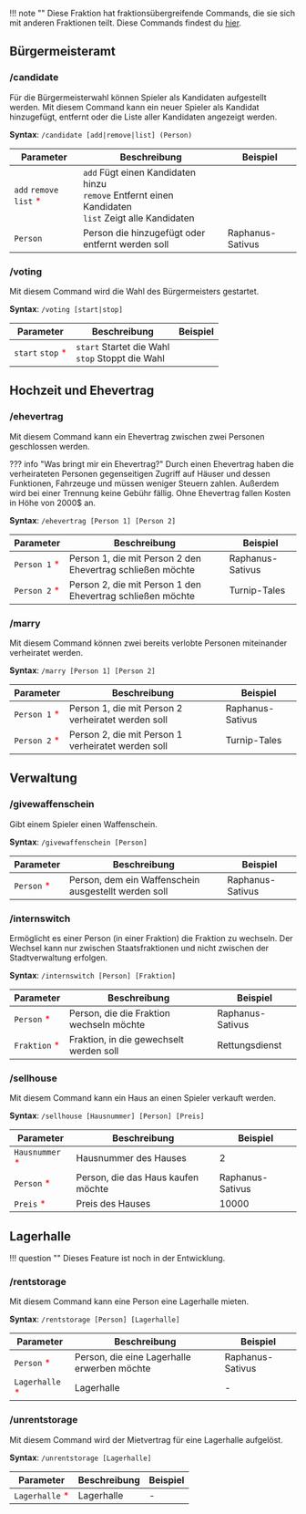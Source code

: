 !!! note ""
    Diese Fraktion hat fraktionsübergreifende Commands, die sie sich mit anderen Fraktionen teilt. Diese Commands findest du [hier](/commands/group).

## Bürgermeisteramt

### /candidate

Für die Bürgermeisterwahl können Spieler als Kandidaten aufgestellt werden. Mit diesem Command kann ein neuer Spieler als Kandidat
hinzugefügt, entfernt oder die Liste aller Kandidaten angezeigt werden.

**Syntax**: `/candidate [add|remove|list] (Person)`

| Parameter                                               | Beschreibung                                                                                              | Beispiel         |
|---------------------------------------------------------|-----------------------------------------------------------------------------------------------------------|------------------|
| `add` `remove` `list` <span style="color:red;">*</span> | `add` Fügt einen Kandidaten hinzu<br/>`remove` Entfernt einen Kandidaten<br/>`list` Zeigt alle Kandidaten |                  |
| `Person`                                                | Person die hinzugefügt oder entfernt werden soll                                                          | Raphanus-Sativus |

### /voting

Mit diesem Command wird die Wahl des Bürgermeisters gestartet.

**Syntax**: `/voting [start|stop]`

| Parameter                                        | Beschreibung                                        | Beispiel |
|--------------------------------------------------|-----------------------------------------------------|----------|
| `start` `stop` <span style="color:red;">*</span> | `start` Startet die Wahl<br/>`stop` Stoppt die Wahl |          |

## Hochzeit und Ehevertrag

### /ehevertrag

Mit diesem Command kann ein Ehevertrag zwischen zwei Personen geschlossen werden.

??? info "Was bringt mir ein Ehevertrag?"
    Durch einen Ehevertrag haben die verheirateten Personen gegenseitigen Zugriff auf Häuser und dessen Funktionen, Fahrzeuge und müssen
    weniger Steuern zahlen. Außerdem wird bei einer Trennung keine Gebühr fällig. Ohne Ehevertrag fallen Kosten in Höhe von 2000$ an.

**Syntax**: `/ehevertrag [Person 1] [Person 2]`

| Parameter                                    | Beschreibung                                               | Beispiel         |
|----------------------------------------------|------------------------------------------------------------|------------------|
| `Person 1` <span style="color:red;">*</span> | Person 1, die mit Person 2 den Ehevertrag schließen möchte | Raphanus-Sativus |
| `Person 2` <span style="color:red;">*</span> | Person 2, die mit Person 1 den Ehevertrag schließen möchte | Turnip-Tales     |

### /marry

Mit diesem Command können zwei bereits verlobte Personen miteinander verheiratet werden.

**Syntax**: `/marry [Person 1] [Person 2]`

| Parameter                                    | Beschreibung                                       | Beispiel         |
|----------------------------------------------|----------------------------------------------------|------------------|
| `Person 1` <span style="color:red;">*</span> | Person 1, die mit Person 2 verheiratet werden soll | Raphanus-Sativus |
| `Person 2` <span style="color:red;">*</span> | Person 2, die mit Person 1 verheiratet werden soll | Turnip-Tales     |

## Verwaltung

### /givewaffenschein

Gibt einem Spieler einen Waffenschein.

**Syntax**: `/givewaffenschein [Person]`

| Parameter                                  | Beschreibung                                         | Beispiel         |
|--------------------------------------------|------------------------------------------------------|------------------|
| `Person` <span style="color:red;">*</span> | Person, dem ein Waffenschein ausgestellt werden soll | Raphanus-Sativus |

### /internswitch

Ermöglicht es einer Person (in einer Fraktion) die Fraktion zu wechseln. Der Wechsel kann nur zwischen Staatsfraktionen und nicht zwischen der Stadtverwaltung erfolgen.

**Syntax**: `/internswitch [Person] [Fraktion]`

| Parameter                                    | Beschreibung                             | Beispiel         |
|----------------------------------------------|------------------------------------------|------------------|
| `Person` <span style="color:red;">*</span>   | Person, die die Fraktion wechseln möchte | Raphanus-Sativus |
| `Fraktion` <span style="color:red;">*</span> | Fraktion, in die gewechselt werden soll  | Rettungsdienst   |

### /sellhouse

Mit diesem Command kann ein Haus an einen Spieler verkauft werden.

**Syntax**: `/sellhouse [Hausnummer] [Person] [Preis]`

| Parameter                                      | Beschreibung                       | Beispiel         |
|------------------------------------------------|------------------------------------|------------------|
| `Hausnummer` <span style="color:red;">*</span> | Hausnummer des Hauses              | 2                |
| `Person` <span style="color:red;">*</span>     | Person, die das Haus kaufen möchte | Raphanus-Sativus |
| `Preis` <span style="color:red;">*</span>      | Preis des Hauses                   | 10000            |

## Lagerhalle

!!! question ""
    Dieses Feature ist noch in der Entwicklung.

### /rentstorage

Mit diesem Command kann eine Person eine Lagerhalle mieten.

**Syntax**: `/rentstorage [Person] [Lagerhalle]`

| Parameter                                      | Beschreibung                                | Beispiel         |
|------------------------------------------------|---------------------------------------------|------------------|
| `Person` <span style="color:red;">*</span>     | Person, die eine Lagerhalle erwerben möchte | Raphanus-Sativus |
| `Lagerhalle` <span style="color:red;">*</span> | Lagerhalle                                  | -                |

### /unrentstorage

Mit diesem Command wird der Mietvertrag für eine Lagerhalle aufgelöst.

**Syntax**: `/unrentstorage [Lagerhalle]`

| Parameter                                      | Beschreibung | Beispiel |
|------------------------------------------------|--------------|----------|
| `Lagerhalle` <span style="color:red;">*</span> | Lagerhalle   | -        |
